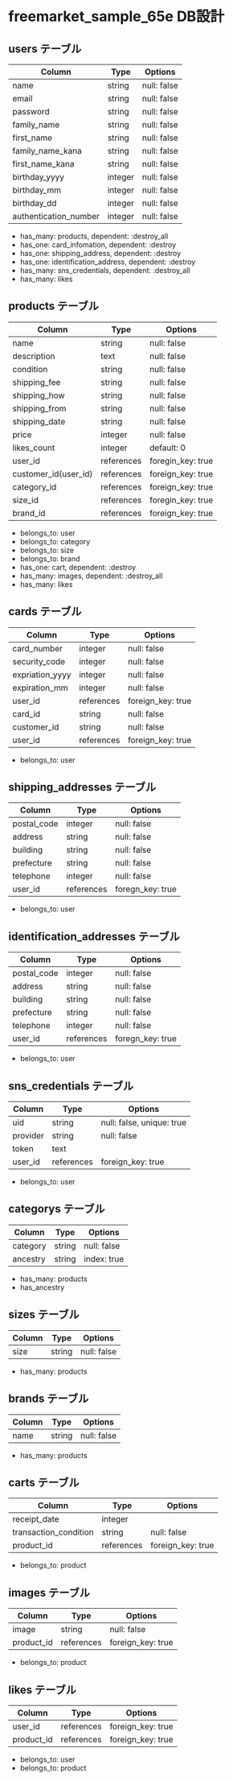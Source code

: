 # freemarket_sample_65e DB設計

## users テーブル
|Column|Type|Options|
|------|----|-------|
|name|string|null: false|
|email|string|null: false|
|password|string|null: false|
|family_name|string|null: false|
|first_name|string|null: false|
|family_name_kana|string|null: false|
|first_name_kana|string|null: false|
|birthday_yyyy|integer|null: false|
|birthday_mm|integer|null: false|
|birthday_dd|integer|null: false|
|authentication_number|integer|null: false|
- has_many: products, dependent: :destroy_all
- has_one: card_infomation, dependent: :destroy
- has_one: shipping_address, dependent: :destroy
- has_one: identification_address, dependent: :destroy
- has_many: sns_credentials, dependent: :destroy_all
- has_many: likes

## products テーブル
|Column|Type|Options|
|------|----|-------|
|name|string|null: false|
|description|text|null: false|
|condition|string|null: false|
|shipping_fee|string|null: false|
|shipping_how|string|null: false|
|shipping_from|string|null: false|
|shipping_date|string|null: false|
|price|integer|null: false|
|likes_count|integer|default: 0|
|user_id|references|foregin_key: true|
|customer_id(user_id)|references|foreign_key: true|
|category_id|references|foreign_key: true|
|size_id|references|foregin_key: true|
|brand_id|references|foreign_key: true|
- belongs_to: user
- belongs_to: category
- belongs_to: size
- belongs_to: brand
- has_one: cart, dependent: :destroy
- has_many: images, dependent: :destroy_all
- has_many: likes

## cards テーブル
|Column|Type|Options|
|------|----|-------|
|card_number|integer|null: false|
|security_code|integer|null: false|
|expriation_yyyy|integer|null: false|
|expiration_mm|integer|null: false|
|user_id|references|foreign_key: true|
|card_id|string|null: false| payjpのデフォルトカードid
|customer_id|string|null: false| payjpの顧客id
|user_id|references|foreign_key: true| Userテーブルのid
- belongs_to: user

## shipping_addresses テーブル
|Column|Type|Options|
|------|----|-------|
|postal_code|integer|null: false|
|address|string|null: false|
|building|string|null: false|
|prefecture|string|null: false|
|telephone|integer|null: false|
|user_id|references|foregn_key: true|
- belongs_to: user

## identification_addresses テーブル
|Column|Type|Options|
|------|----|-------|
|postal_code|integer|null: false|
|address|string|null: false|
|building|string|null: false|
|prefecture|string|null: false|
|telephone|integer|null: false|
|user_id|references|foregn_key: true|
- belongs_to: user

## sns_credentials テーブル
|Column|Type|Options|
|------|----|-------|
|uid|string|null: false, unique: true|
|provider|string|null: false|
|token|text||
|user_id|references|foreign_key: true|
- belongs_to: user

## categorys テーブル
|Column|Type|Options|
|------|----|-------|
|category|string|null: false|
|ancestry|string|index: true|
- has_many: products
- has_ancestry

## sizes テーブル
|Column|Type|Options|
|------|----|-------|
|size|string|null: false|
- has_many: products

## brands テーブル
|Column|Type|Options|
|------|----|-------|
|name|string|null: false|
- has_many: products

## carts テーブル
|Column|Type|Options|
|------|----|-------|
|receipt_date|integer||
|transaction_condition|string|null: false|
|product_id|references|foreign_key: true|
- belongs_to: product

## images テーブル
|Column|Type|Options|
|------|----|-------|
|image|string|null: false|
|product_id|references|foreign_key: true|
- belongs_to: product

## likes テーブル
|Column|Type|Options|
|------|----|-------|
|user_id|references|foreign_key: true|
|product_id|references|foreign_key: true|
- belongs_to: user
- belongs_to: product
